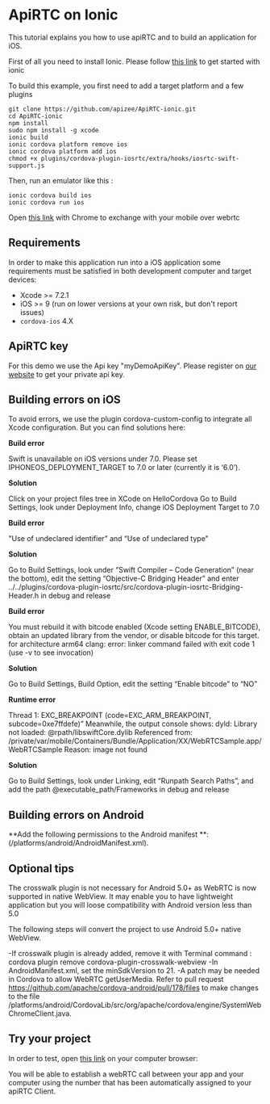 # ApiRTC on Ionic
This tutorial explains you how to use apiRTC and to build an application for iOS.

First of all you need to install Ionic. Please follow [this link](http://ionicframework.com/getting-started/) to get started with ionic

To build this example, you first need to add a target platform and a few plugins
```
git clone https://github.com/apizee/ApiRTC-ionic.git
cd ApiRTC-ionic
npm install
sudo npm install -g xcode
ionic build
ionic cordova platform remove ios
ionic cordova platform add ios
chmod +x plugins/cordova-plugin-iosrtc/extra/hooks/iosrtc-swift-support.js
```

Then, run an emulator like this :
```
ionic cordova build ios
ionic cordova run ios

```

Open [this link](https://dev.apirtc.com/tutos/Mobile/index.html) with Chrome to exchange with your mobile over webrtc

## Requirements

In order to make this application run into a iOS application some requirements must be satisfied in both development computer and target devices:

* Xcode >= 7.2.1
* iOS >= 9 (run on lower versions at your own risk, but don't report issues)
* `cordova-ios` 4.X

## ApiRTC key
For this demo we use the Api key "myDemoApiKey". Please register on [our website](https://apirtc.com/get-key/) to get your private api key.

## Building errors on iOS
To avoid errors, we use the plugin cordova-custom-config to integrate all Xcode configuration. But you can find solutions here:

**Build error**

Swift is unavailable on iOS versions under 7.0. Please set IPHONEOS_DEPLOYMENT_TARGET to 7.0 or later (currently it is ‘6.0’).

**Solution**

Click on your project files tree in XCode on HelloCordova
Go to Build Settings, look under Deployment Info, change iOS Deployment Target to 7.0


**Build error**

"Use of undeclared identifier” and “Use of undeclared type"

**Solution**

Go to Build Settings, look under “Swift Compiler – Code Generation” (near the bottom), edit the setting “Objective-C Bridging Header” and enter ../../plugins/cordova-plugin-iosrtc/src/cordova-plugin-iosrtc-Bridging-Header.h in debug and release


**Build error**

You must rebuild it with bitcode enabled (Xcode setting ENABLE_BITCODE), obtain an updated library from the vendor, or disable bitcode for this target. for architecture arm64 clang: error: linker command failed with exit code 1 (use -v to see invocation)

**Solution**

Go to Build Settings, Build Option, edit the setting “Enable bitcode” to “NO”


**Runtime error**

Thread 1: EXC_BREAKPOINT (code=EXC_ARM_BREAKPOINT, subcode=0xe7ffdefe)” Meanwhile, the output console shows: dyld: Library not loaded: @rpath/libswiftCore.dylib Referenced from: /private/var/mobile/Containers/Bundle/Application/XX/WebRTCSample.app/WebRTCSample Reason: image not found

**Solution**

Go to Build Settings, look under Linking, edit “Runpath Search Paths”, and add the path @executable_path/Frameworks in debug and release

## Building errors on Android
**Add the following permissions to the Android manifest **:(<nameOfYourProject>/platforms/android/AndroidManifest.xml).
<uses-permission android:name=”android.permission.RECORD_AUDIO” />
<uses-permission android:name=”android.permission.CAMERA” />
<uses-permission android:name=”android.permission.MODIFY_AUDIO_SETTINGS” />

## Optional tips

The crosswalk plugin is not necessary for Android 5.0+ as WebRTC is now supported in native WebView. It may enable you to have lightweight application but you will loose compatibility with Android version less than 5.0

The following steps will convert the project to use Android 5.0+ native WebView.

-If crosswalk plugin is already added, remove it with Terminal command :
cordova plugin remove cordova-plugin-crosswalk-webview
-In AndroidManifest.xml, set the minSdkVersion to 21.
-A patch may be needed in Cordova to allow WebRTC getUserMedia. Refer to pull request https://github.com/apache/cordova-android/pull/178/files to make changes to the file /platforms/android/CordovaLib/src/org/apache/cordova/engine/SystemWebChromeClient.java.

## Try your project

In order to test, open [this link](https://dev.apirtc.com/tutos/Mobile/index.html) on your computer browser:

You will be able to establish a webRTC call between your app and your computer using the number that has been automatically assigned to your apiRTC Client.
